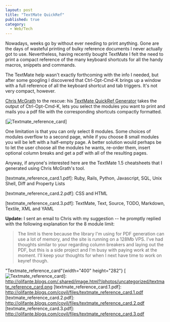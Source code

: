 ```yaml
---
layout: post
title: "TextMate QuickRef"
published: true
category:
  - Web/Tech
---
```


Nowadays, weeks go by without ever needing to print anything. Gone are
the days of wasteful printing of bulky reference documents I never
actually got to use. Nevertheless, having recently bought TextMate I
felt the need to print a compact reference of the many keyboard
shortcuts for all the handy macros, snippets and commands.

The TextMate help wasn't exactly forthcoming with the info I needed, but
after some googling I discovered that Ctrl-Opt-Cmd-K brings up a window
with a full reference of all the keyboard shortcut and tab triggers.
It's not very compact, however.

[Chris McGrath] to the rescue: his [TextMate QuickRef Generator] takes
the output of Ctrl-Opt-Cmd-K, lets you select the modules you want to
print and mails you a pdf file with the corresponding shortcuts
compactly formatted.

[![Textmate\_reference\_card]]

One limitation is that you can only select 8 modules. Some choices of
modules overflow to a second page, while if you choose 8 small modules
you will be left with a half-empty page. A better solution would perhaps
be to let the user choose all the modules he wants, re-order them,
insert optional column breaks and get a pdf with all of the resulting
pages.

Anyway, if anyone's interested here are the TextMate 1.5 cheatsheets
that I generated using Chris McGrath's tool.

[textmate\_reference\_card.1.pdf]: Ruby, Rails, Python, Javascript, SQL,
Unix Shell, Diff and Property Lists

[textmate\_reference\_card.2.pdf]: CSS and HTML

[textmate\_reference\_card.3.pdf]: TextMate, Text, Source, TODO,
Markdown, Textile, XML and YAML

**Update:** I sent an email to Chris with my suggestion -- he promptly
replied with the following explanation for the 8 module limit:

> The limit is there because the library I'm using for PDF generation
> can use a lot of memory, and the site is running on a 128Mb VPS. I've
> had thoughts similar to your regarding column breakers and laying out
> the PDF, but this is a side project and I'm busy with paying work at
> the moment. I'll keep your thoughts for when I next have time to work
> on keyref though.

  [Chris McGrath]: http://outside-thoughts.octopod.info/articles/2006/02/23/textmate-and-keyref-the-textmate-shortcut-reference-pdf-generator
  [TextMate QuickRef Generator]: http://keyref.octopod.info/
  [Textmate\_reference\_card]: http://olifante.blogs.com/covil/images/textmate_reference_card.png
    "Textmate_reference_card"{width="400" height="282"}
  [![Textmate\_reference\_card]]: http://olifante.blogs.com/.shared/image.html?/photos/uncategorized/textmate_reference_card.png
  [textmate\_reference\_card.1.pdf]: http://olifante.blogs.com/covil/files/textmate_reference_card.1.pdf
  [textmate\_reference\_card.2.pdf]: http://olifante.blogs.com/covil/files/textmate_reference_card.2.pdf
  [textmate\_reference\_card.3.pdf]: http://olifante.blogs.com/covil/files/textmate_reference_card.3.pdf
